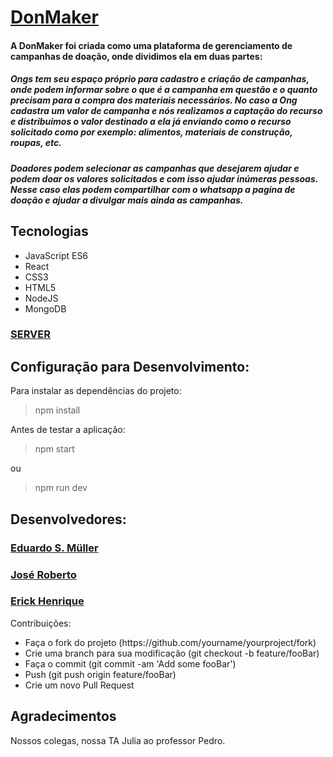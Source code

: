 

<h1> <a href="http://donmake.herokuapp.com/">DonMaker </a></h1>

<h4>A DonMaker foi criada como uma plataforma de gerenciamento de campanhas de doação, onde dividimos ela em duas partes: </h4>

<h5>Ongs tem seu espaço próprio para cadastro e criação de campanhas, onde podem informar sobre o que é a campanha em questão e o quanto precisam para a compra dos materiais necessários. No caso a Ong cadastra um valor de campanha e nós realizamos a captação do recurso
e distribuimos o valor destinado a ela já enviando como o recurso solicitado como por exemplo: alimentos, materiais de construção, roupas, etc.</h5>

<h5>Doadores podem selecionar as campanhas que desejarem ajudar e podem doar os valores solicitados e com isso ajudar inúmeras pessoas. Nesse caso elas podem compartilhar com o whatsapp a pagina de doação e ajudar a divulgar mais ainda as campanhas.</h5>
 
<h2>Tecnologias </h2>
<ul>

<li> JavaScript ES6</li>
<li> React</li>
<li> CSS3</li>
<li> HTML5</li>
<li> NodeJS</li>
<li> MongoDB</li>

</ul>

<h3><a href="https://github.com/Robetjunior/DONMAKER">SERVER </a></h3>
<h2> Configuração para Desenvolvimento:</h2>

Para instalar as dependências do projeto:

> npm install

Antes de testar a aplicação:

> npm start

ou

> npm run dev





<h2> Desenvolvedores:</h2>

<h3> <a href="https://github.com/EduardosMuller">Eduardo S. Müller</a></h3>
 <h3> <a href="https://github.com/Robetjunior">José Roberto </a></h3>
<h3> <a href="https://github.com/Erick-34">Erick Henrique</a></h3



 
<h2>Contribuições:</h2>
<ul>

<li> Faça o fork do projeto (https://github.com/yourname/yourproject/fork) </li>
<li> Crie uma branch para sua modificação (git checkout -b feature/fooBar) </li>
<li> Faça o commit (git commit -am 'Add some fooBar') </li>
<li> Push (git push origin feature/fooBar) </li>
<li> Crie um novo Pull Request </li>

</ul>



<h2>Agradecimentos</h2>
Nossos colegas, nossa TA Julia ao professor Pedro.

